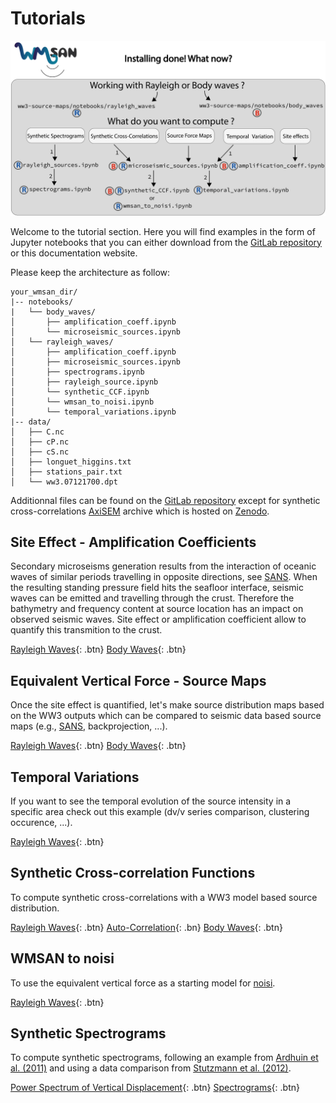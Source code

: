 # Tutorials

![Table representing the differrent paths to Jupyter Notebooks examples and where to find what you wish to compute.](img/sumup.png) 

Welcome to the tutorial section. Here you will find examples in the form of Jupyter notebooks that you can either download from the [GitLab repository](https://gricad-gitlab.univ-grenoble-alpes.fr/tomasetl/ww3-source-maps/-/issues) or this documentation website.

Please keep the architecture as follow:

    your_wmsan_dir/
    |-- notebooks/
    |   └── body_waves/
    │       ├── amplification_coeff.ipynb
    │       └── microseismic_sources.ipynb 
    │   └── rayleigh_waves/
    │       ├── amplification_coeff.ipynb
    │       ├── microseismic_sources.ipynb
    │       ├── spectrograms.ipynb
    │       ├── rayleigh_source.ipynb
    │       └── synthetic_CCF.ipynb
    │       └── wmsan_to_noisi.ipynb
    │       └── temporal_variations.ipynb
    |-- data/
    │   ├── C.nc
    │   ├── cP.nc
    │   ├── cS.nc
    │   ├── longuet_higgins.txt
    │   ├── stations_pair.txt
    │   └── ww3.07121700.dpt

Additionnal files can be found on the [GitLab repository](https://gricad-gitlab.univ-grenoble-alpes.fr/tomasetl/ww3-source-maps/-/issues) except for synthetic cross-correlations [AxiSEM](http://seis.earth.ox.ac.uk/axisem/) archive which is hosted on [Zenodo](https://zenodo.org/records/11126562).


## Site Effect - Amplification Coefficients

Secondary microseisms generation results from the interaction of oceanic waves of similar periods travelling in opposite directions, see [SANS](https://sans.ethz.ch/science/). When the resulting standing pressure field hits the seafloor interface, seismic waves can be emitted and travelling through the crust. Therefore the bathymetry and frequency content at source location has an impact on observed seismic waves. Site effect or amplification coefficient allow to quantify this transmition to the crust.

[Rayleigh Waves](notebooks/rayleigh_waves/amplification_coeff.ipynb){: .btn}
[Body Waves](notebooks/body_waves/amplification_coeff.ipynb){: .btn}

## Equivalent Vertical Force - Source Maps

Once the site effect is quantified, let's make source distribution maps based on the WW3 outputs which can be compared to seismic data based source maps (e.g., [SANS](https://sans.ethz.ch/science/), backprojection, ...).

[Rayleigh Waves](notebooks/rayleigh_waves/microseismic_sources.ipynb){: .btn}
[Body Waves](notebooks/body_waves/microseismic_sources.ipynb){: .btn}

## Temporal Variations
If you want to see the temporal evolution of the source intensity in a specific area check out this example (dv/v series comparison, clustering occurence, ...).

[Rayleigh Waves](notebooks/rayleigh_waves/temporal_variations.ipynb){: .btn}

## Synthetic Cross-correlation Functions
To compute synthetic cross-correlations with a WW3 model based source distribution.

[Rayleigh Waves](notebooks/rayleigh_waves/synthetic_CCF.ipynb){: .btn}
[Auto-Correlation](notebooks/rayleigh_waves/synthetic_CCF_autocorr.ipynb){: .bn}
[Body Waves](notebooks/body_waves/synthetic_CCF.ipynb){: .btn}

## WMSAN to noisi
To use the equivalent vertical force as a starting model for [noisi](https://github.com/lermert/noisi).

[Rayleigh Waves](notebooks/rayleigh_waves/wmsan_to_noisi.ipynb){: .btn}

## Synthetic Spectrograms
To compute synthetic spectrograms, following an example from [Ardhuin et al. (2011)](https://agupubs.onlinelibrary.wiley.com/doi/full/10.1029/2011JC006952) and using a data comparison from [Stutzmann et al. (2012)](https://academic.oup.com/gji/article/191/2/707/644255).

[Power Spectrum of Vertical Displacement](notebooks/rayleigh_waves/rayleigh_source.ipynb){: .btn}
[Spectrograms](notebooks/rayleigh_waves/spectrograms.ipynb){: .btn}